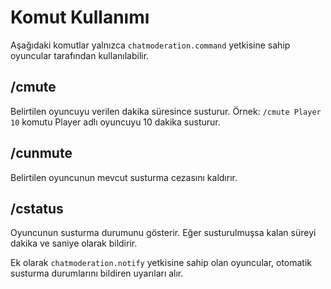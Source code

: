 # Komut Kullanımı

Aşağıdaki komutlar yalnızca `chatmoderation.command` yetkisine sahip oyuncular tarafından kullanılabilir.

## /cmute <oyuncu> <dakika>
Belirtilen oyuncuyu verilen dakika süresince susturur. Örnek: `/cmute Player 10` komutu Player adlı oyuncuyu 10 dakika susturur.

## /cunmute <oyuncu>
Belirtilen oyuncunun mevcut susturma cezasını kaldırır.

## /cstatus <oyuncu>
Oyuncunun susturma durumunu gösterir. Eğer susturulmuşsa kalan süreyi dakika ve saniye olarak bildirir.

Ek olarak `chatmoderation.notify` yetkisine sahip olan oyuncular, otomatik susturma durumlarını bildiren uyarıları alır.
